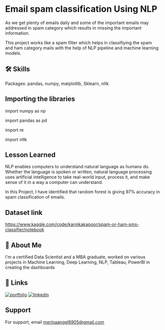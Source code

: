 
# Email spam classification Using NLP
As we get plenty of emails daily and some of the important emails may addressed in spam category which results in missing the important information.

This project works like a spam filter which helps in classifiying the spam and ham category mails with the help of NLP pipeline and machine learning models.



## 🛠 Skills
Packages: pandas, numpy, matplotlib, Sklearn, nltk 

## Importing the libraries

import numpy as np

import pandas as pd

import re

import nltk

## Lesson Learned


NLP enables computers to understand natural language as humans do. Whether the language is spoken or written, natural language processing uses artificial intelligence to take real-world input, process it, and make sense of it in a way a computer can understand.


In this Project, I have identified that random forest is giving 97% accuracy in spam classification of emails. 
## Dataset link

https://www.kaggle.com/code/karnikakapoor/spam-or-ham-sms-classifier/notebook
## 🚀 About Me
I'm a certified Data Scientist and a MBA graduate, worked on various projects in Machine Learning, Deep Learning, NLP, Tableau, PowerBI in creating the dashboards


## 🔗 Links
[![portfolio](https://img.shields.io/badge/my_portfolio-000?style=for-the-badge&logo=ko-fi&logoColor=white)](https://merinaangel6905.wixsite.com/merina-angel/)
[![linkedin](https://img.shields.io/badge/linkedin-0A66C2?style=for-the-badge&logo=linkedin&logoColor=white)](https://www.linkedin.com/in/gaini-merina-angel-16052b214/)


## Support

For support, email merinaangel6905@gmail.com

